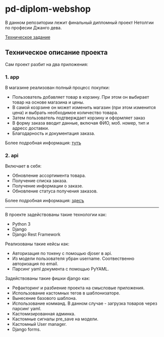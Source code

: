 # pd-diplom-webshop
В данном репозитории лежит финальный дипломный проект Нетолгии по професии Джанго дева.
 
[Техническое задание](./reference/task.md)


## Техническое описание проекта

Сам проект разбит на два приложения:

### 1. app
В магазине реализован полный процесс покупки:
* Пользователь добавляет товар в корзину. При этом он выбирает товар на основе магазина и цены.
* В самой козрзине он может изменить магазин (при этом изменится цена) и выбрать необходимое количество товара.
* Затем пользователь подтверждает корзину и оформляет заказ
* В форму заказа вводит данные, включая ФИО, моб. номер, тип и адресс доставки.
* Благодарность и документация заказа.

Более подробная информация: [тутъ](./reference/app.md)

### 2. api
Включает в себя:
* Обновление ассортимента товара.
* Получение списка заказа.
* Получение информации о заказе.
* Обновление статуса получения заказов.

Более подробная информация: [здесъ](./reference/api2.md)

---

В проекте задействованы такие технологии как:
* Python 3
* Django
* Django Rest Framework

Реализованы такие кейсы как:
* Авторизация по токену с помощью djoser в api.
* Из модели пользователя убран username. Соотвественно авторизация по email.
* Парсинг yaml документа с помощью PyYAML.

Задействованы такие фишки django как:
* Рефакторинг и разбиение проекта на смысловые приложения.
* Использование кастомных тегов в шаблонизаторе.
* Вынесение базового шаблона.
* Использование комманд. В данном случае - загрузка товаров через парсинг yaml.
* Кастомизированная админка.
* Кастомные сигналы pre_save на модели.
* Кастомный User manager.
* Django forms.
